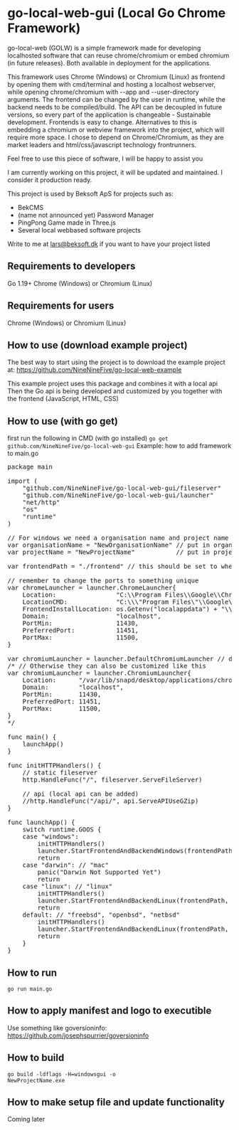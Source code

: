# go-local-web-gui (Local Go Chrome Framework)

go-local-web (GOLW) is a simple framework made for developing localhosted software that can reuse chrome/chromium or embed chromium (in future releases). Both available in deployment for the applications.

This framework uses Chrome (Windows) or Chromium (Linux) as frontend by opening them with cmd/terminal and hosting a localhost webserver, while opening chrome/chromium with --app and --user-directory arguments. The frontend can be changed by the user in runtime, while the backend needs to be compiled/build. The API can be decoupled in future versions, so every part of the application is changeable - Sustainable development. Frontends is easy to change. Alternatives to this is embedding a chromium or webview framework into the project, which will require more space. I chose to depend on Chrome/Chromium, as they are market leaders and html/css/javascript technology frontrunners.

Feel free to use this piece of software, I will be happy to assist you

I am currently working on this project, it will be updated and maintained. I consider it production ready. 

This project is used by Beksoft ApS for projects such as:
* BekCMS
* (name not announced yet) Password Manager
* PingPong Game made in Three.js
* Several local webbased software projects

Write to me at lars@beksoft.dk if you want to have your project listed

## Requirements to developers
Go 1.19+
Chrome (Windows) or Chromium (Linux)

## Requirements for users
Chrome (Windows) or Chromium (Linux)

## How to use (download example project)
The best way to start using the project is to download the example project at:
https://github.com/NineNineFive/go-local-web-example

This example project uses this package and combines it with a local api
Then the Go api is being developed and customized by you together with the frontend (JavaScript, HTML, CSS)

## How to use (with go get)
first run the following in CMD (with go installed)
<code>go get github.com/NineNineFive/go-local-web-gui</code>
Example: how to add framework to main.go
<pre>
package main

import (
	"github.com/NineNineFive/go-local-web-gui/fileserver"
	"github.com/NineNineFive/go-local-web-gui/launcher"
	"net/http"
	"os"
	"runtime"
)

// For windows we need a organisation name and project name
var organisationName = "NewOrganisationName" // put in organisation name
var projectName = "NewProjectName"           // put in project name

var frontendPath = "./frontend" // this should be set to where frontend files is (frontend folder: html, css, javascript...)

// remember to change the ports to something unique
var chromeLauncher = launcher.ChromeLauncher{
	Location:                "C:\\Program Files\\Google\\Chrome\\Application\\chrome.exe",
	LocationCMD:             "C:\\\"Program Files\"\\Google\\Chrome\\Application\\chrome.exe",
	FrontendInstallLocation: os.Getenv("localappdata") + "\\Google\\Chrome\\InstalledApps\\" + organisationName + "\\" + projectName,
	Domain:                  "localhost",
	PortMin:                 11430,
	PreferredPort:           11451,
	PortMax:                 11500,
}

var chromiumLauncher = launcher.DefaultChromiumLauncher // default chrome or chromium launcher settings can be used like this
/* // Otherwise they can also be customized like this
var chromiumLauncher = launcher.ChromiumLauncher{
	Location:      "/var/lib/snapd/desktop/applications/chromium_chromium.desktop", // TODO: check if better location or can be customised
	Domain:        "localhost",
	PortMin:       11430,
	PreferredPort: 11451,
	PortMax:       11500,
}
*/

func main() {
	launchApp()
}

func initHTTPHandlers() {
    // static fileserver
	http.HandleFunc("/", fileserver.ServeFileServer)

    // api (local api can be added)
	//http.HandleFunc("/api/", api.ServeAPIUseGZip)
}

func launchApp() {
	switch runtime.GOOS {
	case "windows":
		initHTTPHandlers()
		launcher.StartFrontendAndBackendWindows(frontendPath, chromeLauncher)
		return
	case "darwin": // "mac"
		panic("Darwin Not Supported Yet")
		return
	case "linux": // "linux"
		initHTTPHandlers()
		launcher.StartFrontendAndBackendLinux(frontendPath, chromiumLauncher)
		return
	default: // "freebsd", "openbsd", "netbsd"
		initHTTPHandlers()
		launcher.StartFrontendAndBackendLinux(frontendPath, chromiumLauncher)
		return
	}
}
</pre>

## How to run
<code>go run main.go</code>

## How to apply manifest and logo to executible
Use something like goversioninfo: https://github.com/josephspurrier/goversioninfo

## How to build
<code>go build -ldflags -H=windowsgui -o NewProjectName.exe</code>

## How to make setup file and update functionality
Coming later